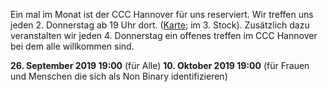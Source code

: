 Ein mal im Monat ist der CCC Hannover für uns reserviert. Wir treffen uns jeden 2. Donnerstag ab 19 Uhr dort. ([Karte](https://www.openstreetmap.org/way/28166185#map=19/52.38811/9.71793); im 3. Stock).
Zusätzlich dazu veranstalten wir jeden 4. Donnerstag ein offenes treffen im CCC Hannover bei dem alle willkommen sind.

<div class="box" markdown="1">
<strong>26. September 2019 19:00</strong> (für Alle)
<strong>10. Oktober 2019 19:00</strong> (für Frauen und Menschen die sich als Non Binary identifizieren)
</div>
